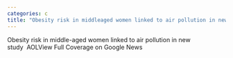 ```yaml
---
categories: c
title: "Obesity risk in middleaged women linked to air pollution in new study  AOL"
---
```

Obesity risk in middle-aged women linked to air pollution in new study&nbsp;&nbsp;AOLView Full Coverage on Google News
